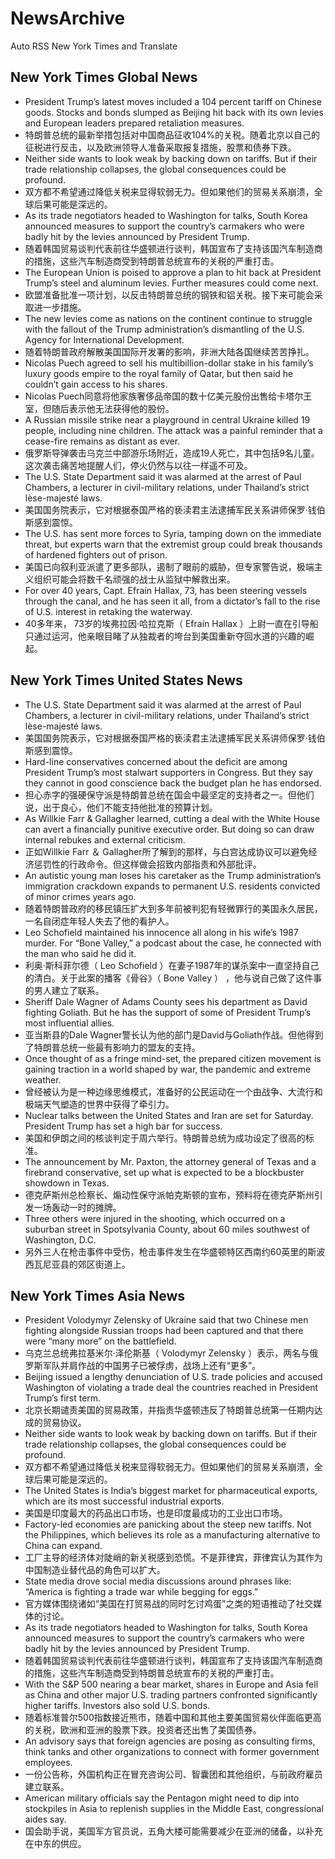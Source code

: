 # NewsArchive
Auto RSS New York Times and Translate

## New York Times Global News
* President Trump’s latest moves included a 104 percent tariff on Chinese goods. Stocks and bonds slumped as Beijing hit back with its own levies and European leaders prepared retaliation measures.
* 特朗普总统的最新举措包括对中国商品征收104%的关税。随着北京以自己的征税进行反击，以及欧洲领导人准备采取报复措施，股票和债券下跌。
* Neither side wants to look weak by backing down on tariffs. But if their trade relationship collapses, the global consequences could be profound.
* 双方都不希望通过降低关税来显得软弱无力。但如果他们的贸易关系崩溃，全球后果可能是深远的。
* As its trade negotiators headed to Washington for talks, South Korea announced measures to support the country’s carmakers who were badly hit by the levies announced by President Trump.
* 随着韩国贸易谈判代表前往华盛顿进行谈判，韩国宣布了支持该国汽车制造商的措施，这些汽车制造商受到特朗普总统宣布的关税的严重打击。
* The European Union is poised to approve a plan to hit back at President Trump’s steel and aluminum levies. Further measures could come next.
* 欧盟准备批准一项计划，以反击特朗普总统的钢铁和铝关税。接下来可能会采取进一步措施。
* The new levies come as nations on the continent continue to struggle with the fallout of the Trump administration’s dismantling of the U.S. Agency for International Development.
* 随着特朗普政府解散美国国际开发署的影响，非洲大陆各国继续苦苦挣扎。
* Nicolas Puech agreed to sell his multibillion-dollar stake in his family’s luxury goods empire to the royal family of Qatar, but then said he couldn’t gain access to his shares.
* Nicolas Puech同意将他家族奢侈品帝国的数十亿美元股份出售给卡塔尔王室，但随后表示他无法获得他的股份。
* A Russian missile strike near a playground in central Ukraine killed 19 people, including nine children. The attack was a painful reminder that a cease-fire remains as distant as ever.
* 俄罗斯导弹袭击乌克兰中部游乐场附近，造成19人死亡，其中包括9名儿童。这次袭击痛苦地提醒人们，停火仍然与以往一样遥不可及。
* The U.S. State Department said it was alarmed at the arrest of Paul Chambers, a lecturer in civil-military relations, under Thailand’s strict lèse-majesté laws.
* 美国国务院表示，它对根据泰国严格的亵渎君主法逮捕军民关系讲师保罗·钱伯斯感到震惊。
* The U.S. has sent more forces to Syria, tamping down on the immediate threat, but experts warn that the extremist group could break thousands of hardened fighters out of prison.
* 美国已向叙利亚派遣了更多部队，遏制了眼前的威胁，但专家警告说，极端主义组织可能会将数千名顽强的战士从监狱中解救出来。
* For over 40 years, Capt. Efraín Hallax, 73, has been steering vessels through the canal, and he has seen it all, from a dictator’s fall to the rise of U.S. interest in retaking the waterway.
* 40多年来， 73岁的埃弗拉因·哈拉克斯（ Efraín Hallax ）上尉一直在引导船只通过运河，他亲眼目睹了从独裁者的垮台到美国重新夺回水道的兴趣的崛起。

## New York Times United States News
* The U.S. State Department said it was alarmed at the arrest of Paul Chambers, a lecturer in civil-military relations, under Thailand’s strict lèse-majesté laws.
* 美国国务院表示，它对根据泰国严格的亵渎君主法逮捕军民关系讲师保罗·钱伯斯感到震惊。
* Hard-line conservatives concerned about the deficit are among President Trump’s most stalwart supporters in Congress. But they say they cannot in good conscience back the budget plan he has endorsed.
* 担心赤字的强硬保守派是特朗普总统在国会中最坚定的支持者之一。但他们说，出于良心，他们不能支持他批准的预算计划。
* As Willkie Farr & Gallagher learned, cutting a deal with the White House can avert a financially punitive executive order. But doing so can draw internal rebukes and external criticism.
* 正如Willkie Farr ＆ Gallagher所了解到的那样，与白宫达成协议可以避免经济惩罚性的行政命令。但这样做会招致内部指责和外部批评。
* An autistic young man loses his caretaker as the Trump administration’s immigration crackdown expands to permanent U.S. residents convicted of minor crimes years ago.
* 随着特朗普政府的移民镇压扩大到多年前被判犯有轻微罪行的美国永久居民，一名自闭症年轻人失去了他的看护人。
* Leo Schofield maintained his innocence all along in his wife’s 1987 murder. For “Bone Valley,” a podcast about the case, he connected with the man who said he did it.
* 利奥·斯科菲尔德（ Leo Schofield ）在妻子1987年的谋杀案中一直坚持自己的清白。关于此案的播客《骨谷》（ Bone Valley ） ，他与说自己做了这件事的男人建立了联系。
* Sheriff Dale Wagner of Adams County sees his department as David fighting Goliath. But he has the support of some of President Trump’s most influential allies.
* 亚当斯县的Dale Wagner警长认为他的部门是David与Goliath作战。但他得到了特朗普总统一些最有影响力的盟友的支持。
* Once thought of as a fringe mind-set, the prepared citizen movement is gaining traction in a world shaped by war, the pandemic and extreme weather.
* 曾经被认为是一种边缘思维模式，准备好的公民运动在一个由战争、大流行和极端天气塑造的世界中获得了牵引力。
* Nuclear talks between the United States and Iran are set for Saturday. President Trump has set a high bar for success.
* 美国和伊朗之间的核谈判定于周六举行。特朗普总统为成功设定了很高的标准。
* The announcement by Mr. Paxton, the attorney general of Texas and a firebrand conservative, set up what is expected to be a blockbuster showdown in Texas.
* 德克萨斯州总检察长、煽动性保守派帕克斯顿的宣布，预料将在德克萨斯州引发一场轰动一时的摊牌。
* Three others were injured in the shooting, which occurred on a suburban street in Spotsylvania County, about 60 miles southwest of Washington, D.C.
* 另外三人在枪击事件中受伤，枪击事件发生在华盛顿特区西南约60英里的斯波西瓦尼亚县的郊区街道上。

## New York Times Asia News
* President Volodymyr Zelensky of Ukraine said that two Chinese men fighting alongside Russian troops had been captured and that there were “many more” on the battlefield.
* 乌克兰总统弗拉基米尔·泽伦斯基（ Volodymyr Zelensky ）表示，两名与俄罗斯军队并肩作战的中国男子已被俘虏，战场上还有“更多”。
* Beijing issued a lengthy denunciation of U.S. trade policies and accused Washington of violating a trade deal the countries reached in President Trump’s first term.
* 北京长期谴责美国的贸易政策，并指责华盛顿违反了特朗普总统第一任期内达成的贸易协议。
* Neither side wants to look weak by backing down on tariffs. But if their trade relationship collapses, the global consequences could be profound.
* 双方都不希望通过降低关税来显得软弱无力。但如果他们的贸易关系崩溃，全球后果可能是深远的。
* The United States is India’s biggest market for pharmaceutical exports, which are its most successful industrial exports.
* 美国是印度最大的药品出口市场，也是印度最成功的工业出口市场。
* Factory-led economies are panicking about the steep new tariffs. Not the Philippines, which believes its role as a manufacturing alternative to China can expand.
* 工厂主导的经济体对陡峭的新关税感到恐慌。不是菲律宾，菲律宾认为其作为中国制造业替代品的角色可以扩大。
* State media drove social media discussions around phrases like: “America is fighting a trade war while begging for eggs.”
* 官方媒体围绕诸如“美国在打贸易战的同时乞讨鸡蛋”之类的短语推动了社交媒体的讨论。
* As its trade negotiators headed to Washington for talks, South Korea announced measures to support the country’s carmakers who were badly hit by the levies announced by President Trump.
* 随着韩国贸易谈判代表前往华盛顿进行谈判，韩国宣布了支持该国汽车制造商的措施，这些汽车制造商受到特朗普总统宣布的关税的严重打击。
* With the S&amp;P 500 nearing a bear market, shares in Europe and Asia fell as China and other major U.S. trading partners confronted significantly higher tariffs. Investors also sold U.S. bonds.
* 随着标准普尔500指数接近熊市，随着中国和其他主要美国贸易伙伴面临更高的关税，欧洲和亚洲的股票下跌。投资者还出售了美国债券。
* An advisory says that foreign agencies are posing as consulting firms, think tanks and other organizations to connect with former government employees.
* 一份公告称，外国机构正在冒充咨询公司、智囊团和其他组织，与前政府雇员建立联系。
* American military officials say the Pentagon might need to dip into stockpiles in Asia to replenish supplies in the Middle East, congressional aides say.
* 国会助手说，美国军方官员说，五角大楼可能需要减少在亚洲的储备，以补充在中东的供应。

